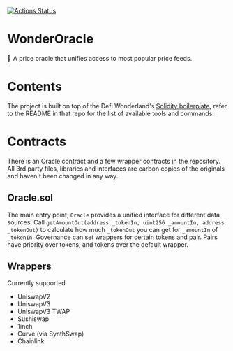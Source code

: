 [![Actions Status](https://github.com/gas1cent/oracle/actions/workflows/tests.yml/badge.svg)](https://github.com/gas1cent/oracle/actions)

# WonderOracle

🔮 A price oracle that unifies access to most popular price feeds.

# Contents

The project is built on top of the Defi Wonderland's [Solidity boilerplate](https://github.com/defi-wonderland/solidity-boilerplate), refer to the README in that repo for the list of available tools and commands.

# Contracts

There is an Oracle contract and a few wrapper contracts in the repository. All 3rd party files, libraries and interfaces are carbon copies of the originals and haven't been changed in any way.

## Oracle.sol

The main entry point, `Oracle` provides a unified interface for different data sources. Call `getAmountOut(address _tokenIn, uint256 _amountIn, address _tokenOut)` to calculate how much `_tokenOut` you can get for `_amountIn` of `_tokenIn`.
Governance can set wrappers for certain tokens and pair. Pairs have priority over tokens, and tokens over the default wrapper.

## Wrappers

Currently supported

- UniswapV2
- UniswapV3
- UniswapV3 TWAP
- Sushiswap
- 1inch
- Curve (via SynthSwap)
- Chainlink
